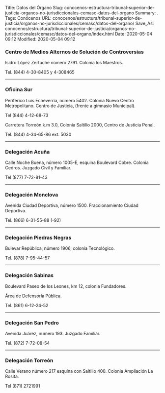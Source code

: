 Title: Datos del Órgano
Slug: conocenos-estructura-tribunal-superior-de-justicia-organos-no-jurisdiccionales-cemasc-datos-del-organo
Summary: .
Tags: Conócenos
URL: conocenos/estructura/tribunal-superior-de-justicia/organos-no-jurisdiccionales/cemasc/datos-del-organo/
Save_As: conocenos/estructura/tribunal-superior-de-justicia/organos-no-jurisdiccionales/cemasc/datos-del-organo/index.html
Date: 2020-05-04 09:12
Modified: 2020-05-04 09:12


### Centro de Medios Alternos de Solución de Controversias

Isidro López Zertuche número 2791. Colonia los Maestros.

Tel. (844) 4-30-8405 y 4-308465

---

### Oficina Sur

Periférico Luis Echeverría, número 5402. Colonia Nuevo Centro Metropolitano. Centro de Justicia, (frente a gimnasio Municipal).

Tel (844) 4-12-68-73

Carretera Torreón k.m 3.0, Colonia Saltillo 2000, Centro de Justicia Penal.

Tel. (844) 4-34-65-86 ext. 5030

---

### Delegación Acuña

Calle Noche Buena, número 1005-E, esquina Boulevard Cobre. Colonia Cedros. Juzgado Civil y Familiar.

Tel (877) 7-72-81-43

---

### Delegación Monclova

Avenida Ciudad Deportiva, número 1500. Fraccionamiento Ciudad Deportiva.

Tel. (866) 6-31-55-88 (-92)

---

### Delegación Piedras Negras

Bulevar República, número 1906, colonia Tecnológico.

Tel. (878) 7-95-44-57

---

### Delegación Sabinas

Boulevard Paseo de los Leones, km 12, colonia Fundadores.

Área de Defensoría Pública.

Tel. (861) 6-12-24-52

----

### Delegación San Pedro

Avenida Juárez, numero 193. Juzgado Familiar.

Tel. (872) 7-72-08-54

---

### Delegación Torreón

Calle Verano número 217 esquina con Saltillo 400. Colonia Ampliación La Rosita.

Tel (871) 2721991




